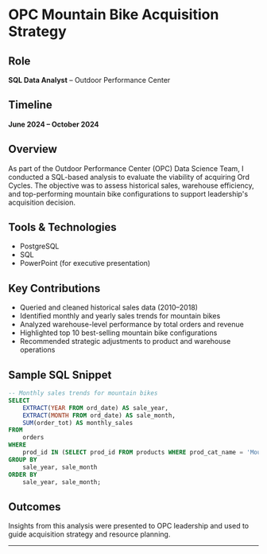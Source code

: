 # OPC Mountain Bike Acquisition Strategy

## Role
**SQL Data Analyst** – Outdoor Performance Center

## Timeline
**June 2024 – October 2024**

## Overview
As part of the Outdoor Performance Center (OPC) Data Science Team, I conducted a SQL-based analysis to evaluate the viability of acquiring Ord Cycles. The objective was to assess historical sales, warehouse efficiency, and top-performing mountain bike configurations to support leadership's acquisition decision.

## Tools & Technologies
- PostgreSQL
- SQL
- PowerPoint (for executive presentation)

## Key Contributions
- Queried and cleaned historical sales data (2010–2018)
- Identified monthly and yearly sales trends for mountain bikes
- Analyzed warehouse-level performance by total orders and revenue
- Highlighted top 10 best-selling mountain bike configurations
- Recommended strategic adjustments to product and warehouse operations

## Sample SQL Snippet
```sql
-- Monthly sales trends for mountain bikes
SELECT 
    EXTRACT(YEAR FROM ord_date) AS sale_year,
    EXTRACT(MONTH FROM ord_date) AS sale_month,
    SUM(order_tot) AS monthly_sales
FROM 
    orders
WHERE 
    prod_id IN (SELECT prod_id FROM products WHERE prod_cat_name = 'Mountain Bike')
GROUP BY 
    sale_year, sale_month
ORDER BY 
    sale_year, sale_month;
```

## Outcomes
Insights from this analysis were presented to OPC leadership and used to guide acquisition strategy and resource planning.

---


